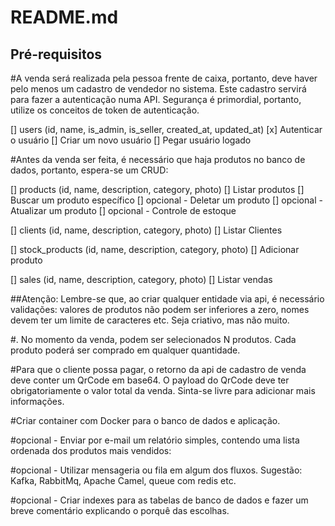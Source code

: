# README.md

## Pré-requisitos

#A venda será realizada pela pessoa frente de caixa, portanto, deve haver pelo
menos um cadastro de vendedor no sistema. Este cadastro servirá para fazer a
autenticação numa API.
Segurança é primordial, portanto, utilize os conceitos de token de autenticação.

[] users (id, name, is_admin, is_seller, created_at, updated_at)
[x] Autenticar o usuário
[] Criar um novo usuário
[] Pegar usuário logado

#Antes da venda ser feita, é necessário que haja produtos no banco de dados,
portanto, espera-se um CRUD:

[] products (id, name, description, category, photo)
[] Listar produtos
[] Buscar um produto específico
[] opcional - Deletar um produto
[] opcional - Atualizar um produto
[] opcional - Controle de estoque

[] clients (id, name, description, category, photo)
[] Listar Clientes

[] stock_products (id, name, description, category, photo)
[] Adicionar produto

[] sales (id, name, description, category, photo)
[] Listar vendas

##Atenção: Lembre-se que, ao criar qualquer entidade via api, é necessário validações:
valores de produtos não podem ser inferiores a zero, nomes devem ter um limite de
caracteres etc. Seja criativo, mas não muito.

#. No momento da venda, podem ser selecionados N produtos. Cada produto poderá
ser comprado em qualquer quantidade.

#Para que o cliente possa pagar, o retorno da api de cadastro de venda deve conter
um QrCode em base64. O payload do QrCode deve ter obrigatoriamente o valor total da
venda. Sinta-se livre para adicionar mais informações.

#Criar container com Docker para o banco de dados e aplicação.

#opcional - Enviar por e-mail um relatório simples, contendo uma lista ordenada dos
produtos mais vendidos:

#opcional - Utilizar mensageria ou fila em algum dos fluxos. Sugestão: Kafka,
RabbitMq, Apache Camel, queue com redis etc.

#opcional - Criar indexes para as tabelas de banco de dados e fazer um breve
comentário explicando o porquê das escolhas.
